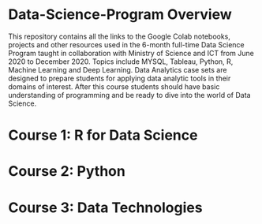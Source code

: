 # Data-Science-Program Overview 

This repository contains all the links to the Google Colab notebooks, projects and other resources used in the 6-month full-time Data Science 
Program taught in collaboration with Ministry of Science and ICT from June 2020 to December 2020.
Topics include MYSQL, Tableau, Python, R, Machine Learning and Deep Learning. Data Analytics case sets are designed 
to prepare students for applying data analytic tools in their domains of interest. After this course students should have basic understanding 
of programming and be ready to dive into the world of Data Science. 

# Course 1: R for Data Science 

# Course 2: Python 

# Course 3: Data Technologies 
